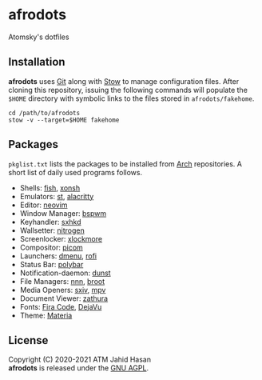 # afrodots
Atomsky's dotfiles

## Installation
**afrodots** uses [Git](https://git-scm.com) along with [Stow](https://www.gnu.org/software/stow) to manage configuration files. After cloning this repository, issuing the following commands will populate the `$HOME` directory with symbolic links to the files stored in `afrodots/fakehome`.

	cd /path/to/afrodots
	stow -v --target=$HOME fakehome

## Packages
`pkglist.txt` lists the packages to be installed from [Arch](https://archlinux.org) repositories. A short list of daily used programs follows.

- Shells: [fish](https://fishshell.com), [xonsh](https://xon.sh)
- Emulators: [st](https://st.suckless.org), [alacritty](https://github.com/alacritty/alacritty)
- Editor: [neovim](https://neovim.io)
- Window Manager: [bspwm](https://github.com/baskerville/bspwm)
- Keyhandler: [sxhkd](https://github.com/baskerville/sxhkd)
- Wallsetter: [nitrogen](https://github.com/l3ib/nitrogen)
- Screenlocker: [xlockmore](http://sillycycle.com/xlockmore.html)
- Compositor: [picom](https://github.com/yshui/picom)
- Launchers: [dmenu](https://tools.suckless.org/dmenu), [rofi](https://github.com/davatorium/rofi)
- Status Bar: [polybar](https://github.com/polybar/polybar)
- Notification-daemon: [dunst](https://github.com/dunst-project/dunst)
- File Managers: [nnn](https://github.com/jarun/nnn), [broot](https://dystroy.org/broot)
- Media Openers: [sxiv](https://github.com/muennich/sxiv), [mpv](https://mpv.io)
- Document Viewer: [zathura](https://pwmt.org/projects/zathura)
- Fonts: [Fira Code](https://github.com/tonsky/FiraCode), [DejaVu](https://dejavu-fonts.github.io)
- Theme: [Materia](https://github.com/nana-4/materia-theme)

## License
Copyright (C) 2020-2021 ATM Jahid Hasan<br>
**afrodots** is released under the [GNU AGPL](https://www.gnu.org/licenses/agpl-3.0.en.html).
